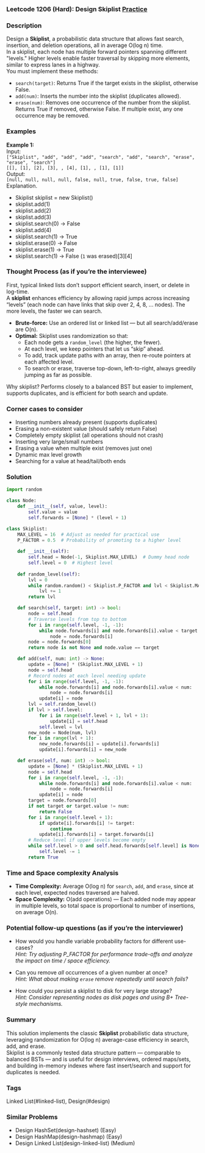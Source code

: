 ### Leetcode 1206 (Hard): Design Skiplist [Practice](https://leetcode.com/problems/design-skiplist)

### Description  
Design a **Skiplist**, a probabilistic data structure that allows fast search, insertion, and deletion operations, all in average O(log n) time.  
In a skiplist, each node has multiple forward pointers spanning different "levels." Higher levels enable faster traversal by skipping more elements, similar to express lanes in a highway.  
You must implement these methods:  
- `search(target)`: Returns True if the target exists in the skiplist, otherwise False.  
- `add(num)`: Inserts the number into the skiplist (duplicates allowed).
- `erase(num)`: Removes one occurrence of the number from the skiplist. Returns True if removed, otherwise False. If multiple exist, any one occurrence may be removed.

### Examples  

**Example 1:**  
Input:  
`["Skiplist", "add", "add", "add", "search", "add", "search", "erase", "erase", "search"]`  
`[[], [1], [2], [3], , [4], [1], , [1], [1]]`  
Output:  
`[null, null, null, null, false, null, true, false, true, false]`  
Explanation.  
- Skiplist skiplist = new Skiplist()
- skiplist.add(1)
- skiplist.add(2)
- skiplist.add(3)
- skiplist.search(0) → False
- skiplist.add(4)
- skiplist.search(1) → True
- skiplist.erase(0) → False
- skiplist.erase(1) → True
- skiplist.search(1) → False (`1` was erased)[3][4]

### Thought Process (as if you’re the interviewee)  
First, typical linked lists don’t support efficient search, insert, or delete in log-time.  
A **skiplist** enhances efficiency by allowing rapid jumps across increasing “levels” (each node can have links that skip over 2, 4, 8, ... nodes). The more levels, the faster we can search.  
- **Brute-force:** Use an ordered list or linked list — but all search/add/erase are O(n).
- **Optimal:** Skiplist uses randomization so that:
    - Each node gets a `random_level` (the higher, the fewer).
    - At each level, we keep pointers that let us “skip” ahead.
    - To add, track update paths with an array, then re-route pointers at each affected level.
    - To search or erase, traverse top-down, left-to-right, always greedily jumping as far as possible.

Why skiplist? Performs closely to a balanced BST but easier to implement, supports duplicates, and is efficient for both search and update.

### Corner cases to consider  
- Inserting numbers already present (supports duplicates)
- Erasing a non-existent value (should safely return False)
- Completely empty skiplist (all operations should not crash)
- Inserting very large/small numbers
- Erasing a value when multiple exist (removes just one)
- Dynamic max level growth
- Searching for a value at head/tail/both ends

### Solution

```python
import random

class Node:
    def __init__(self, value, level):
        self.value = value
        self.forwards = [None] * (level + 1)

class Skiplist:
    MAX_LEVEL = 16  # Adjust as needed for practical use
    P_FACTOR = 0.5  # Probability of promoting to a higher level
    
    def __init__(self):
        self.head = Node(-1, Skiplist.MAX_LEVEL)  # Dummy head node
        self.level = 0  # Highest level
    
    def random_level(self):
        lvl = 0
        while random.random() < Skiplist.P_FACTOR and lvl < Skiplist.MAX_LEVEL:
            lvl += 1
        return lvl

    def search(self, target: int) -> bool:
        node = self.head
        # Traverse levels from top to bottom
        for i in range(self.level, -1, -1):
            while node.forwards[i] and node.forwards[i].value < target:
                node = node.forwards[i]
        node = node.forwards[0]
        return node is not None and node.value == target

    def add(self, num: int) -> None:
        update = [None] * (Skiplist.MAX_LEVEL + 1)
        node = self.head
        # Record nodes at each level needing update
        for i in range(self.level, -1, -1):
            while node.forwards[i] and node.forwards[i].value < num:
                node = node.forwards[i]
            update[i] = node
        lvl = self.random_level()
        if lvl > self.level:
            for i in range(self.level + 1, lvl + 1):
                update[i] = self.head
            self.level = lvl
        new_node = Node(num, lvl)
        for i in range(lvl + 1):
            new_node.forwards[i] = update[i].forwards[i]
            update[i].forwards[i] = new_node

    def erase(self, num: int) -> bool:
        update = [None] * (Skiplist.MAX_LEVEL + 1)
        node = self.head
        for i in range(self.level, -1, -1):
            while node.forwards[i] and node.forwards[i].value < num:
                node = node.forwards[i]
            update[i] = node
        target = node.forwards[0]
        if not target or target.value != num:
            return False
        for i in range(self.level + 1):
            if update[i].forwards[i] != target:
                continue
            update[i].forwards[i] = target.forwards[i]
        # Reduce level if upper levels become empty
        while self.level > 0 and self.head.forwards[self.level] is None:
            self.level -= 1
        return True
```

### Time and Space complexity Analysis  

- **Time Complexity:** Average O(log n) for `search`, `add`, and `erase`, since at each level, expected nodes traversed are halved.
- **Space Complexity:** O(add operations) — Each added node may appear in multiple levels, so total space is proportional to number of insertions, on average O(n).

### Potential follow-up questions (as if you’re the interviewer)  

- How would you handle variable probability factors for different use-cases?  
  *Hint: Try adjusting P_FACTOR for performance trade-offs and analyze the impact on time / space efficiency.*

- Can you remove *all* occurrences of a given number at once?  
  *Hint: What about making `erase` remove repeatedly until search fails?*

- How could you persist a skiplist to disk for very large storage?  
  *Hint: Consider representing nodes as disk pages and using B+ Tree-style mechanisms.*

### Summary
This solution implements the classic **Skiplist** probabilistic data structure, leveraging randomization for O(log n) average-case efficiency in search, add, and erase.  
Skiplist is a commonly tested data structure pattern — comparable to balanced BSTs — and is useful for design interviews, ordered maps/sets, and building in-memory indexes where fast insert/search and support for duplicates is needed.

### Tags
Linked List(#linked-list), Design(#design)

### Similar Problems
- Design HashSet(design-hashset) (Easy)
- Design HashMap(design-hashmap) (Easy)
- Design Linked List(design-linked-list) (Medium)